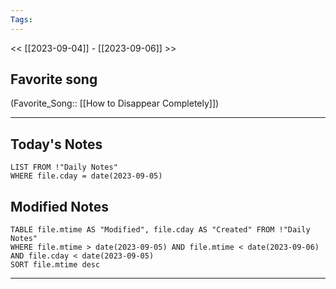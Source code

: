 ```yaml
---
Tags:
---
```

<< [[2023-09-04]] - [[2023-09-06]] >>
## Favorite song
(Favorite_Song:: [[How to Disappear Completely]])

___
## Today's Notes
```dataview
LIST FROM !"Daily Notes"
WHERE file.cday = date(2023-09-05)
```
## Modified Notes
```dataview
TABLE file.mtime AS "Modified", file.cday AS "Created" FROM !"Daily Notes" 
WHERE file.mtime > date(2023-09-05) AND file.mtime < date(2023-09-06) AND file.cday < date(2023-09-05)
SORT file.mtime desc
```
___
